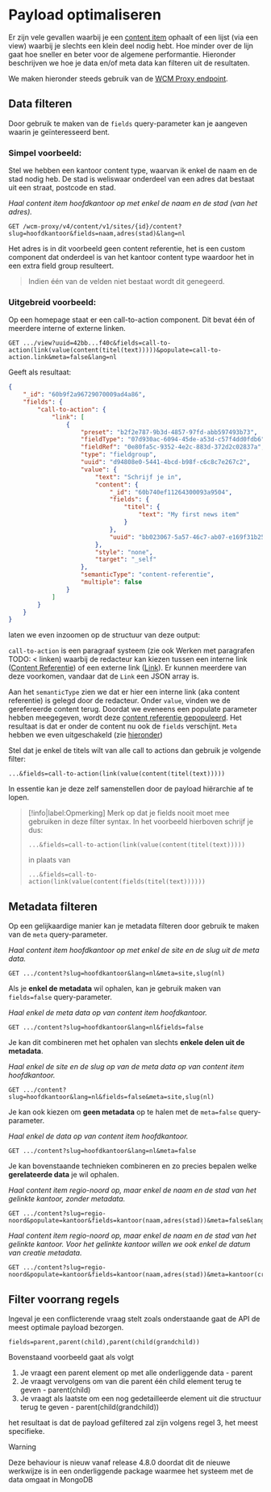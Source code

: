 # Payload optimaliseren
Er zijn vele gevallen waarbij je een [content item](/wcmv4/content/content-item-read) ophaalt of een lijst (via een view) waarbij je slechts een klein deel nodig hebt. Hoe minder over de lijn gaat hoe sneller en beter voor de algemene performantie. Hieronder beschrijven we hoe je data en/of meta data kan filteren uit de resultaten.

We maken hieronder steeds gebruik van de [WCM Proxy endpoint](/wcmv4/content/endpoint-proxy).

## Data filteren
Door gebruik te maken van de `fields` query-parameter kan je aangeven waarin je geïnteresseerd bent. 

### Simpel voorbeeld:

Stel we hebben een kantoor content type, waarvan ik enkel de naam en de stad nodig heb. De stad is weliswaar onderdeel van een adres dat bestaat uit een straat, postcode en stad. 

*Haal content item hoofdkantoor op met enkel de naam en de stad (van het adres).*
```shell
GET /wcm-proxy/v4/content/v1/sites/{id}/content?slug=hoofdkantoor&fields=naam,adres(stad)&lang=nl
```

Het adres is in dit voorbeeld geen content referentie, het is een custom component dat onderdeel is van het kantoor content type waardoor het in een extra field group resulteert. 

> Indien één van de velden niet bestaat wordt dit genegeerd.

### Uitgebreid voorbeeld:

Op een homepage staat er een call-to-action component. Dit bevat één of meerdere interne of externe linken. 

```shell
GET .../view?uuid=42bb...f40c&fields=call-to-action(link(value(content(titel(text)))))&populate=call-to-action.link&meta=false&lang=nl
```

Geeft als resultaat: 
```json
{
    "_id": "60b9f2a96729070009ad4a86",
    "fields": {
        "call-to-action": {
            "link": [
                {
                    "preset": "b2f2e787-9b3d-4857-97fd-abb597493b73",
                    "fieldType": "07d930ac-6094-45de-a53d-c57f4dd0fdb6",
                    "fieldRef": "0e80fa5c-9352-4e2c-883d-372d2c02837a",
                    "type": "fieldgroup",
                    "uuid": "d94808e0-5441-4bcd-b98f-c6c8c7e267c2",
                    "value": {
                        "text": "Schrijf je in",
                        "content": {
                            "_id": "60b740ef11264300093a9504",
                            "fields": {
                                "titel": {
                                    "text": "My first news item"
                                }
                            },
                            "uuid": "bb023067-5a57-46c7-ab07-e169f31b2533"
                        },
                        "style": "none",
                        "target": "_self"
                    },
                    "semanticType": "content-referentie",
                    "multiple": false
                }
            ]
        }
    }
}
```

laten we even inzoomen op de structuur van deze output:

`call-to-action` is een paragraaf systeem (zie ook Werken met paragrafen TODO: < linken) waarbij de redacteur kan kiezen tussen een interne link ([Content Referentie](/redactie/content/inrichten-cc-content-ref)) of een externe link ([Link](/redactie/content/inrichten-cc-link)). Er kunnen meerdere van deze voorkomen, vandaar dat de `Link` een JSON array is. 

Aan het `semanticType` zien we dat er hier een interne link (aka content referentie) is gelegd door de redacteur. 
Onder `value`, vinden we de gerefereerde content terug. Doordat we eveneens een populate parameter hebben meegegeven, wordt deze [content referentie gepopuleerd](/wcmv4/content/content-item-read-related). Het resultaat is dat er onder de content nu ook de `fields` verschijnt. `Meta` hebben we even uitgeschakeld (zie [hieronder](/wcmv4/content/content-payload?id=metadata-filteren))

Stel dat je enkel de titels wilt van alle call to actions dan gebruik je volgende filter:

```shell
...&fields=call-to-action(link(value(content(titel(text)))))
```

In essentie kan je deze zelf samenstellen door de payload hiërarchie af te lopen. 

> [!info|label:Opmerking]
> Merk op dat je fields nooit moet mee gebruiken in deze filter syntax. In het voorbeeld hierboven schrijf je dus:
> ```shell
> ...&fields=call-to-action(link(value(content(titel(text)))))
> ```
> in plaats van
> ```shell
> ...&fields=call-to-action(link(value(content(fields(titel(text))))))
> ```

## Metadata filteren
Op een gelijkaardige manier kan je metadata filteren door gebruik te maken van de `meta` query-parameter.

*Haal content item hoofdkantoor op met enkel de site en de slug uit de meta data.*
```shell
GET .../content?slug=hoofdkantoor&lang=nl&meta=site,slug(nl)  
```

Als je **enkel de metadata** wil ophalen, kan je gebruik maken van `fields=false` query-parameter. 

*Haal enkel de meta data op van content item hoofdkantoor.*
```shell
GET .../content?slug=hoofdkantoor&lang=nl&fields=false
```

Je kan dit combineren met het ophalen van slechts **enkele delen uit de metadata**.

*Haal enkel de site en de slug op van de meta data op van content item hoofdkantoor.*
```shell
GET .../content?slug=hoofdkantoor&lang=nl&fields=false&meta=site,slug(nl)
```

Je kan ook kiezen om **geen metadata** op te halen met de `meta=false` query-parameter.

*Haal enkel de data op van content item hoofdkantoor.*
```shell
GET .../content?slug=hoofdkantoor&lang=nl&meta=false
```

Je kan bovenstaande technieken combineren en zo precies bepalen welke **gerelateerde data** je wil ophalen.

*Haal content item regio-noord op, maar enkel de naam en de stad van het gelinkte kantoor, zonder metadata.*
```shell
GET .../content?slug=regio-noord&populate=kantoor&fields=kantoor(naam,adres(stad))&meta=false&lang=nl 
```

*Haal content item regio-noord op, maar enkel de naam en de stad van het gelinkte kantoor. Voor het gelinkte kantoor willen we ook enkel de datum van creatie metadata.*
```shell
GET .../content?slug=regio-noord&populate=kantoor&fields=kantoor(naam,adres(stad))&meta=kantoor(created)&lang=nl 
```

## Filter voorrang regels
Ingeval je een conflicterende vraag stelt zoals onderstaande gaat de API de meest optimale payload bezorgen. 

```shell
fields=parent,parent(child),parent(child(grandchild)) 
```

Bovenstaand voorbeeld gaat als volgt
1. Je vraagt een parent element op met alle onderliggende data - parent
2. Je vraagt vervolgens om van die parent één child element terug te geven - parent(child)
3. Je vraagt als laatste om een nog gedetailleerde element uit die structuur terug te geven - parent(child(grandchild)) 

het resultaat is dat de payload gefiltered zal zijn volgens regel 3, het meest specifieke.

> [!warning]
> Deze behaviour is nieuw vanaf release 4.8.0 doordat dit de nieuwe werkwijze is in een onderliggende package waarmee het systeem met de data omgaat in MongoDB
